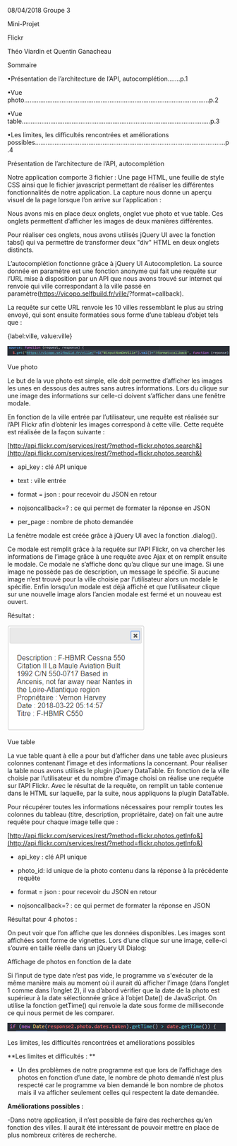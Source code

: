 08/04/2018								Groupe 3

Mini-Projet 

Flickr

Théo Viardin et Quentin Ganacheau

Sommaire

•Présentation de l’architecture de l’API, autocomplétion…….p.1

•Vue photo…………………………………………………………………………………………..p.2

•Vue table…………………………………………………………………………………………….p.3

•Les limites, les difficultés rencontrées et améliorations possibles……………………………………………………………………………………………..p.4

Présentation de l’architecture de l’API, autocomplétion

Notre application comporte 3 fichier : Une page HTML, une feuille de style CSS ainsi que le fichier javascript permettant de réaliser les différentes fonctionnalités de notre application. La capture nous donne un aperçu visuel de la page lorsque l’on arrive sur l’application :

Nous avons mis en place deux onglets, onglet vue photo et vue table. Ces onglets permettent d’afficher les images de deux manières différentes.

Pour réaliser ces onglets, nous avons utilisés jQuery UI avec la fonction tabs() qui va permettre de transformer deux "div" HTML en deux onglets distincts.

L’autocomplétion fonctionne grâce à jQuery UI Autocompletion. La source donnée en paramètre est une fonction anonyme qui fait une requête sur l’URL mise à disposition par un API que nous avons trouvé sur internet qui renvoie qui ville correspondant à la ville passé en paramètre(https://vicopo.selfbuild.fr/ville/<NomDeLaVille>?format=callback).

La requête sur cette URL renvoie les 10 villes ressemblant le plus au string envoyé, qui sont ensuite formatées sous forme d’une tableau d’objet tels que :

{label:ville, value:ville}

![image alt text](image_0.png)

Vue photo

Le but de la vue photo est simple, elle doit permettre d’afficher les images les unes en dessous des autres sans autres informations. Lors du clique sur une image des informations sur celle-ci doivent s’afficher dans une fenêtre modale.

En fonction de la ville entrée par l’utilisateur, une requête est réalisée sur l’API Flickr afin d’obtenir les images correspond à cette ville. Cette requête est réalisée de la façon suivante :

[http://api.flickr.com/services/rest/?method=flickr.photos.search&](http://api.flickr.com/services/rest/?method=flickr.photos.search&)

* api_key : clé API unique

* text : ville entrée

* format = json : pour recevoir du JSON en retour

* nojsoncallback=? : ce qui permet de formater la réponse en JSON

* per_page : nombre de photo demandée

La fenêtre modale est créée grâce à jQuery UI avec la fonction .dialog().

Ce modale est remplit grâce à la requête sur l’API Flickr, on va chercher les informations de l’image grâce à une requête avec Ajax et on remplit ensuite le modale. Ce modale ne s’affiche donc qu’au clique sur une image. Si une image ne possède pas de description, un message le spécifie. Si aucune image n’est trouvé pour la ville choisie par l’utilisateur alors un modale le spécifie. Enfin lorsqu’un modale est déjà affiché et que l’utilisateur clique sur une nouvelle image alors l’ancien modale est fermé et un nouveau est ouvert.

Résultat :

![image alt text](image_1.png)

Vue table

La vue table quant à elle a pour but d’afficher dans une table avec plusieurs colonnes contenant l’image et des informations la concernant. Pour réaliser la table nous avons utilisés le plugin jQuery DataTable. En fonction de la ville choisie par l’utilisateur et du nombre d’image choisi on réalise une requête sur l’API Flickr. Avec le résultat de la requête, on remplit un table contenue dans le HTML sur laquelle, par la suite, nous appliquons la plugin DataTable.

Pour récupérer toutes les informations nécessaires pour remplir toutes les colonnes du tableau (titre, description, propriétaire, date) on fait une autre requête pour chaque image telle que :

[http://api.flickr.com/services/rest/?method=flickr.photos.getInfo&](http://api.flickr.com/services/rest/?method=flickr.photos.getInfo&)

* api_key : clé API unique

* photo_id: id unique de la photo contenu dans la réponse à la précédente requête

* format = json : pour recevoir du JSON en retour

* nojsoncallback=? : ce qui permet de formater la réponse en JSON

Résultat pour 4 photos :

On peut voir que l’on affiche que les données disponibles. Les images sont affichées sont forme de vignettes. Lors d’une clique sur une image, celle-ci s’ouvre en taille réelle dans un jQuery UI Dialog:

Affichage de photos en fonction de la date

Si l’input de type date n’est pas vide, le programme va s'exécuter de la même manière mais au moment où il aurait dû afficher l’image (dans l’onglet 1 comme dans l’onglet 2), il va d’abord vérifier que la date de la photo est supérieur à la date sélectionnée grâce à l’objet Date() de JavaScript. On utilise la fonction getTime() qui renvoie la date sous forme de milliseconde ce qui nous permet de les comparer.

![image alt text](image_2.png)

Les limites, les difficultés rencontrées et améliorations possibles

**Les limites et difficultés : **

* Un des problèmes de notre programme est que lors de l’affichage des photos en fonction d’une date, le nombre de photo demandé n’est plus respecté car le programme va bien demandé le bon nombre de photos mais il va afficher seulement celles qui respectent la date demandée.

**Améliorations possibles :**

-Dans notre application, il n’est possible de faire des recherches qu’en fonction des villes. Il aurait été intéressant de pouvoir mettre en place de plus nombreux critères de recherche.

